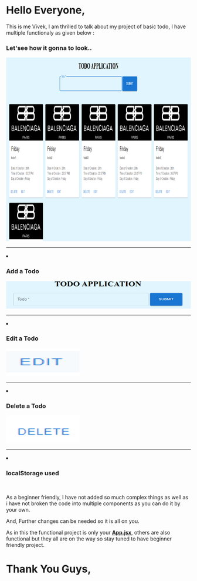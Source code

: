 <h1>Hello Everyone,</h1>
<p>This is me Vivek, I am thrilled to talk about my project of basic todo, I have multiple functionaly as given below : </p>
<h3> Let'see how it gonna to look..</h3>
<img alt="Add TODO", src="https://github.com/foreverDEVVivek/TODO/blob/master/assets/res/Screenshot 2024-07-26 203854.png" width="1500px" height="500px">
<br>
<hr>
<li>
  <h3>Add a Todo</h3>
</li>
<img alt="Add TODO", src="https://github.com/foreverDEVVivek/TODO/blob/master/assets/res/Screenshot%202024-07-26%20201958.png" width="1500px" height="75px">
<br>
<hr>
<li>
  <h3>Edit a Todo</h3>
</li>
<img alt="Edit TODO", src="https://github.com/foreverDEVVivek/TODO/blob/master/assets/res/Screenshot 2024-07-26 202601.png" width="200px" height="75px">
<br>
<hr>
<li>
  <h3>
  Delete a Todo
    </h3>
</li>
<img alt="Delete TODO", src="https://github.com/foreverDEVVivek/TODO/blob/master/assets/res/Screenshot 2024-07-26 202555.png" width="200px" height="75px">
<br>
<hr>
<li>
  <h3>
  localStorage used
    </h3>
</li>
<br>
<p>As a beginner friendly, I have not added so much complex things as well as i have not broken the code into multiple components as you can do it by your own.</p>
<p>And, Further changes can be needed so it is all on you.</p>
<p>As in this the functional project is only your <span><b><u>App.jsx</u></b></span>, others are also functional but they all are on the way so stay tuned to have beginner friendly project.</p>

<h1>Thank You Guys,</h1>
